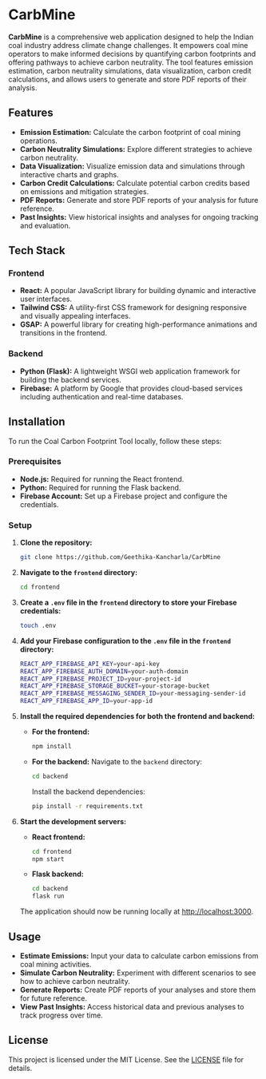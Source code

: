 # CarbMine

**CarbMine** is a comprehensive web application designed to help the Indian coal industry address climate change challenges. It empowers coal mine operators to make informed decisions by quantifying carbon footprints and offering pathways to achieve carbon neutrality. The tool features emission estimation, carbon neutrality simulations, data visualization, carbon credit calculations, and allows users to generate and store PDF reports of their analysis.


## Features

- **Emission Estimation:** Calculate the carbon footprint of coal mining operations.
- **Carbon Neutrality Simulations:** Explore different strategies to achieve carbon neutrality.
- **Data Visualization:** Visualize emission data and simulations through interactive charts and graphs.
- **Carbon Credit Calculations:** Calculate potential carbon credits based on emissions and mitigation strategies.
- **PDF Reports:** Generate and store PDF reports of your analysis for future reference.
- **Past Insights:** View historical insights and analyses for ongoing tracking and evaluation.

## Tech Stack

### Frontend
- **React:** A popular JavaScript library for building dynamic and interactive user interfaces.
- **Tailwind CSS:** A utility-first CSS framework for designing responsive and visually appealing interfaces.
- **GSAP:** A powerful library for creating high-performance animations and transitions in the frontend.

### Backend
- **Python (Flask):** A lightweight WSGI web application framework for building the backend services.
- **Firebase:** A platform by Google that provides cloud-based services including authentication and real-time databases.

## Installation

To run the Coal Carbon Footprint Tool locally, follow these steps:

### Prerequisites

- **Node.js:** Required for running the React frontend.
- **Python:** Required for running the Flask backend.
- **Firebase Account:** Set up a Firebase project and configure the credentials.

### Setup

1. **Clone the repository:**
    ```bash
    git clone https://github.com/Geethika-Kancharla/CarbMine
    ```

2. **Navigate to the `frontend` directory:**
    ```bash
    cd frontend
    ```

3. **Create a `.env` file in the `frontend` directory to store your Firebase credentials:**
    ```bash
    touch .env
    ```

4. **Add your Firebase configuration to the `.env` file in the `frontend` directory:**
    ```bash
    REACT_APP_FIREBASE_API_KEY=your-api-key
    REACT_APP_FIREBASE_AUTH_DOMAIN=your-auth-domain
    REACT_APP_FIREBASE_PROJECT_ID=your-project-id
    REACT_APP_FIREBASE_STORAGE_BUCKET=your-storage-bucket
    REACT_APP_FIREBASE_MESSAGING_SENDER_ID=your-messaging-sender-id
    REACT_APP_FIREBASE_APP_ID=your-app-id
    ```

5. **Install the required dependencies for both the frontend and backend:**

    - **For the frontend:**
        ```bash
        npm install
        ```

    - **For the backend:**
        Navigate to the `backend` directory:
        ```bash
        cd backend
        ```

        Install the backend dependencies:
        ```bash
        pip install -r requirements.txt
        ```

6. **Start the development servers:**

    - **React frontend:**
        ```bash
        cd frontend
        npm start
        ```

    - **Flask backend:**
        ```bash
        cd backend
        flask run
        ```

    The application should now be running locally at [http://localhost:3000](http://localhost:3000).

## Usage

- **Estimate Emissions:** Input your data to calculate carbon emissions from coal mining activities.
- **Simulate Carbon Neutrality:** Experiment with different scenarios to see how to achieve carbon neutrality.
- **Generate Reports:** Create PDF reports of your analyses and store them for future reference.
- **View Past Insights:** Access historical data and previous analyses to track progress over time.

## License

This project is licensed under the MIT License. See the [LICENSE](LICENSE) file for details.

